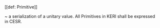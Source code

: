 [[def: Primitive]]

~ a serialization of a unitary value.  All Primitives in KERI shall be expressed in CESR.
